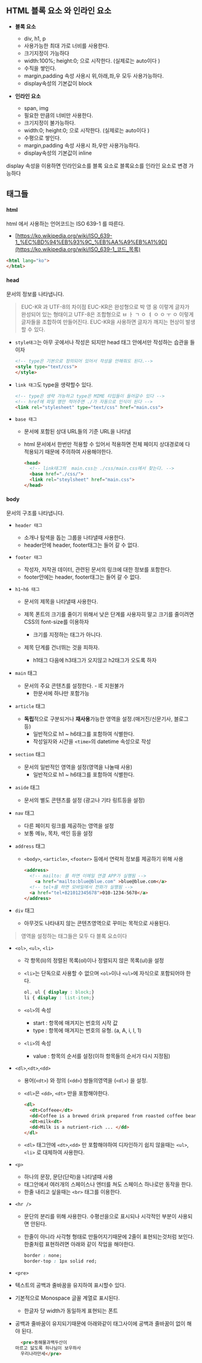 ## HTML 블록 요소 와 인라인 요소

- **블록 요소**
  - div, h1, p
  - 사용가능한 최대 가로 너비를 사용한다. 
  - 크기지정이 가능하다
  - width:100%; height:0; 으로 시작한다. (실제로는 auto이다 )
  - 수직을 쌓인다.
  - margin,padding 속성 사용시 위,아래,좌,우 모두 사용가능하다.
  - display속성의 기본값이 block
  
- **인라인 요소**
  - span, img
  - 필요한 만큼의 너비만 사용한다.
  - 크기지정이 불가능하다.
  - width:0; height:0; 으로 시작한다. (실제로는 auto이다 )
  - 수평으로 쌓인다.
  - margin,padding 속성 사용시 좌,우만 사용가능하다.
  - display속성의 기본값이 inline

display 속성을 이용하면 인라인요소를 블록 요소로 블록요소를 인라인 요소로 변경 가능하다 

## 태그들 
#### html

html 에서 사용하는 언어코드는 ISO 639-1 를 따른다. 

- [https://ko.wikipedia.org/wiki/ISO_639-1_%EC%BD%94%EB%93%9C_%EB%AA%A9%EB%A1%9D](https://ko.wikipedia.org/wiki/ISO_639-1_코드_목록)
```html
<html lang="ko">
</html>
```

#### head
문서의 정보를 나타냅니다.

> EUC-KR 과 UTF-8의 차이점
> EUC-KR은 완성형으로 박 영 웅 이렇게 글자가 완성되어 있는 형태이고 UTF-8은 조합형으로 ㅂ ㅏ ㄱ ㅇ ㅕ ㅇ ㅇ ㅜ ㅇ 이렇게 글자들을 조합하여 만들어진다. EUC-KR을 사용하면 글자가 깨지는 현상이 발생할 수 있다.

* `style태그`는 아무 곳에서나 작성은 되지만 head 태그 안에서만 작성하는 습관을 들이자 

  ```html
  <!-- type은 기본으로 정의되어 있어서 작성을 안해줘도 된다.-->
  <style type="text/css">
  </style>
  ```

* `link 태그`도 type을 생략할수 있다. 

  ```html
  <!-- type은 생략 가능하고 type은 MIME 타입들이 들어갈수 있다 -->
  <!-- href에 파일 명만 적어주면 ./가 자동으로 인식이 된다 -->
  <link rel="stylesheet" type="text/css" href="main.css">
  ```

* `base 태그`

  * 문서에 포함된 상대 URL들의 기준 URL을 나타냄

  * html 문서에서 한번만 적용할 수 있어서 적용하면 전체 페이지 상대경로에 다 적용되기 때문에 주의하여 사용해야한다.

    ```html
    <head>
      <!-- link태그의  main.css는 ./css/main.css에서 찾는다. -->
      <base href="./css/">
      <link rel="steylsheet" href="main.css">
    </head>
    ```

#### body
문서의 구조를 나타냅니다.

- `header 태그 `

  - 소개나 탐색을 돕는 그룹을 나타낼때 사용한다.
  - header안에 header, footer태그는 들어 갈 수 없다.

- `footer 태그`

  - 작성자, 저작권 데이터, 관련된 문서의 링크에 대한 정보를 포함한다.
  - footer안에는 header, footer태그는 들어 갈 수 없다. 

- `h1~h6 태그`

  - 문서의 제목을 나타낼때 사용한다. 

  - 제목 폰트의 크기를 줄이기 위해서 낮은 단계를 사용자히 말고 크기를 줄이려면 CSS의 font-size를 이용하자

    - 크기를 지정하는 태그가 아니다.

  - 제목 단계를 건너뛰는 것을 피하자.

    - h1태그 다음에 h3태그가 오지않고 h2태그가 오도록 하자 

- `main` 태그

  - 문서의 주요 콘텐츠를 설정한다.
		- IE 지원불가
    - 한문서에 하나만 포함가능

- `article` 태그

  - **독립**적으로 구분되거나 **재사용**가능한 영역을 설정.(매거진/신문기사, 블로그 등)
    - 일반적으로 h1 ~ h6태그를 포함하여 식별한다.
    - 작성일자와 시간을 `<time>`의 datetime 속성으로 작성

- `section` 태그

  - 문서의 일반적인 영역을 설정(영역을 나눌때 사용)
    - 일반적으로 h1 ~ h6태그를 포함하여 식별한다.

- `aside` 태그 

  - 문서의 별도 콘텐츠를 설정 (광고나 기타 링트등을 설정)

- `nav` 태그

  -  다른 페이지 링크를 제공하는 영역을 설정
    - 보통 메뉴, 목차, 색인 등을 설정 

- `address` 태그

  - `<body>`, `<article>`, `<footer>` 등에서 연락처 정보를 제공하기 위해 사용

    ```html
    <address>
      <!-- mailto: 를 하면 이메일 연결 APP가 실행됨 -->
    	<a href="mailto:blue@blue.com" >blue@blue.com</a>
      <!-- tel+를 하면 모바일에서 전화가 실행됨 -->
      <a href="tel+821012345678">010-1234-5678</a>
    </address>
    ```

- `div` 태그

  - 아무것도 나타내지 않는 콘텐츠영역으로 꾸미는 목적으로 사용된다. 

> 영역을 설정하는 태그들은 모두 다 블록 요소이다 



- `<ol>`, `<ul>`, `<li>`

  - 각 항목(li)의 정렬된 목록(ol)이나 정렬되지 않은 목록(ul)을 설정

  - `<li>`는 단독으로 사용할 수 없으며 `<ol>`이나 `<ul>`에 자식으로 포함되어야 한다.

    ```css
    ol, ul { display : block;}
    li { display : list-item;}
    ```

  - `<ol>`의 속성

    - start : 항목에 매겨지는 번호의 시작 값 
    - type : 항목에 매겨지는 번호의 유형. (a, A, i, I, 1)

  - `<li>`의 속성

    - value : 항목의 순서를 설정(이하 항목들의 순서가 다시 지정됨)

- `<dl>`,`<dt>`,`<dd>`

  - 용어(`<dt>`) 와 정의 (`<dd>`) 쌍들의영역을 (`<dl>`) 을 설정.

  - `<dl>`은 `<dd>`, `<dt>` 만을 포함해야한다.

    ```html
    <dl>
      <dt>Coffeee</dt>
      <dd>Coffee is a brewed drink prepared from roasted coffee bean,</dd>
      <dt>milk<dt>
      <dd>Milk is a nutrient-rich ... </dd>
    </dl>
    ```

  - `<dl>` 태그안에 `<dt>`,`<dd>` 만 포함해야하여 디자인하기 쉽지 않을때는 `<ul>`,`<li>` 로 대체하여 사용한다.

- `<p>`

  - 하나의 문장, 문단(단락)을 나타낼때 사용
  - 태그안에서 여러개의 스페이스나 엔터를 쳐도 스페이스 하나로만 동작을 한다. 
  - 한줄 내리고 싶을때는 `<br>` 태그를 이용한다.

- `<hr />`

  - 문단의 분리를 위해 사용한다. 수평선을으로 표시되나 시각적인 부분이 사용되면 안된다.

  - 한줄이 아니라 사각형 형태로 만들어지기때문에 2줄이 표현되는것처럼 보인다. 한줄처럼 표현하려면 아래와 같이 작업을 해야한다.

    ```css
    border : none;
    border-top : 1px solid red;
    ```
  
- `<pre>`
  
- 텍스트의 공백과 줄바꿈을 유지하여 표시할수 있다. 
  
- 기본적으로 Monospace 글꼴 계열로 표시된다. 
  
  - 한글자 당 width가 동일하게 표현되는 폰트
  
- 공백과 줄바꿈이 유지되기때문에 아래와같이 태그사이에 공백과 줄바꿈이 없이 해야 된다.
  
  ```html
    <pre>동해물과백두산이
  마르고 닳도록 하나님이 보우하사
    우리나라만세</pre>
    ```
  
    
  
  
  
  
  
  
  
  
  
  
  
  



  

  

  

​    

​    

​    

​    

​    

​    

​    







